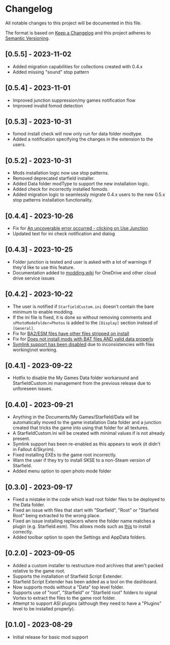 # Changelog

All notable changes to this project will be documented in this file.

The format is based on [Keep a Changelog](http://keepachangelog.com/) and this project adheres to [Semantic Versioning](http://semver.org/).

## [0.5.5] - 2023-11-02

- Added migration capabilities for collections created with 0.4.x
- Added missing "sound" stop pattern

## [0.5.4] - 2023-11-01

- Improved junction suppression/my games notification flow
- Improved invalid fomod detection

## [0.5.3] - 2023-10-31

- fomod install check will now only run for data folder modtype.
- Added a notification specifying the changes in the extension to the users.

## [0.5.2] - 2023-10-31

- Mods installation logic now use stop patterns.
- Removed deprecated starfield installer.
- Added Data folder modType to support the new installation logic.
- Added check for incorrectly installed fomods.
- Added migration logic to seamlessly migrate 0.4.x users to the new 0.5.x stop patterns installation functionality.

## [0.4.4] - 2023-10-26

- Fix for [An uncoverable error occurred - clicking on Use Junction](https://github.com/Nexus-Mods/game-starfield/issues/22)
- Updated text for ini check notification and dialog

## [0.4.3] - 2023-10-25

- Folder junction is tested and user is asked with a lot of warnings if they'd like to use this feature.
- Documentation added to [modding.wiki](https://modding.wiki/en/vortex/users/starfield-folder-junction-issues) for OneDrive and other cloud drive service issues 

## [0.4.2] - 2023-10-22

- The user is notified if `StarfieldCustom.ini` doesn't contain the bare minimum to enable modding.
- If the ini file is fixed, it is done so without removing comments and `sPhotoModeFolder=Photos` is added to the `[Display]`  section instead of `[General]`.
- Fix for [BA2/ESM files have other files stripped on install](https://github.com/Nexus-Mods/game-starfield/issues/15)
- Fix for [Does not install mods with BAT files AND valid data properly](https://github.com/Nexus-Mods/game-starfield/issues/17)
- [Symlink support has been disabled](https://github.com/Nexus-Mods/game-starfield/pull/12) due to inconsistencies with files working\not working.


## [0.4.1] - 2023-09-22

- Hotfix to disable the My Games Data folder workaround and StarfieldCustom.ini management from the previous release due to unforeseen issues.

## [0.4.0] - 2023-09-21

- Anything in the Documents/My Games/Starfield/Data will be automatically moved to the game installation Data folder and a junction created that tricks the game into using that folder for all textures. 
- A StarfieldCustom.ini will be created with minimal values if is not already present. 
- Symlink support has been re-enabled as this appears to work (it didn't in Fallout 4/Skyrim).
- Fixed installing EXEs to the game root incorrectly. 
- Warn the user if they try to install SKSE to a non-Steam version of Starfield. 
- Added menu option to open photo mode folder

## [0.3.0] - 2023-09-17

- Fixed a mistake in the code which lead root folder files to be deployed to the Data folder.
- Fixed an issue with files that start with "Starfield", "Root" or "Starfield Root" being extracted to the wrong place.
- Fixed an issue installing replacers where the folder name matches a plugin (e.g. Starfield.esm). This allows mods such as [this](https://www.nexusmods.com/starfield/mods/2176/?tab=files) to install correctly.
- Added toolbar option to open the Settings and AppData folders.

## [0.2.0] - 2023-09-05

- Added a custom installer to restructure mod archives that aren't packed relative to the game root.
- Supports the installation of Starfield Script Extender.
- Starfield Script Extender has been added as a tool on the dashboard.
- Now supports mods without a "Data" top level folder.
- Supports use of "root", "Starfield" or "Starfield root" folders to signal Vortex to extract the files to the game root folder.
- Attempt to support ASI plugins (although they need to have a "Plugins" level to be installed properly).

## [0.1.0] - 2023-08-29

- Initial release for basic mod support